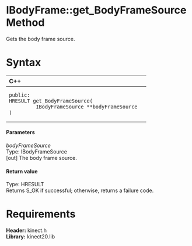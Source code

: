 IBodyFrame::get\_BodyFrameSource Method  
=======================================  

Gets the body frame source. <span id="syntaxSection"></span>

Syntax  
======  

<table>
<colgroup>
<col width="100%" />
</colgroup>
<thead>
<tr class="header">
<th align="left">C++</th>
</tr>
</thead>
<tbody>
<tr class="odd">
<td align="left"><pre><code>public:  
HRESULT get_BodyFrameSource(  
         IBodyFrameSource **bodyFrameSource  
)</code></pre></td>
</tr>
</tbody>
</table>

<span id="ID4EG"></span>
#### Parameters  

*bodyFrameSource*    
Type: IBodyFrameSource  
[out] The body frame source.  

<span id="ID4EP"></span>
#### Return value  

Type: HRESULT  
Returns S\_OK if successful; otherwise, returns a failure code.  

<span id="requirements"></span>

Requirements  
============  

**Header:** kinect.h  
**Library:** kinect20.lib  



<!--Please do not edit the data in the comment block below.-->
<!--
TOCTitle : get_BodyFrameSource Method
RLTitle : IBodyFrame::get_BodyFrameSource Method
KeywordK : get_BodyFrameSource method
KeywordK : IBodyFrame::get_BodyFrameSource method
KeywordF : IBodyFrame::get_BodyFrameSource
KeywordF : get_BodyFrameSource
KeywordF : Microsoft.Kinect.kinect.IBodyFrame.get_BodyFrameSource(IBodyFrameSource@)
KeywordA : M:Microsoft.Kinect.kinect.IBodyFrame.get_BodyFrameSource(IBodyFrameSource@)
AssetID : M:Microsoft.Kinect.kinect.IBodyFrame.get_BodyFrameSource(IBodyFrameSource@)
Locale : en-us
CommunityContent : 1
APIType : Managed
APILocation : 
APIName : Microsoft.Kinect.kinect.IBodyFrame::get_BodyFrameSource
TargetOS : Windows
TopicType : kbSyntax
DevLang : C++
DocSet : K4Wv2
ProjType : K4Wv2Proj
Technology : Kinect for Windows
Product : Kinect for Windows SDK v2
productversion : 20
-->
